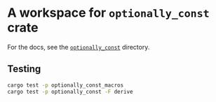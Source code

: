# A workspace for `optionally_const` crate

For the docs, see the [`optionally_const`](https://github.com/JohnScience/optionally_const/tree/main/optionally_const) directory.

## Testing

```bash
cargo test -p optionally_const_macros
cargo test -p optionally_const -F derive
```
